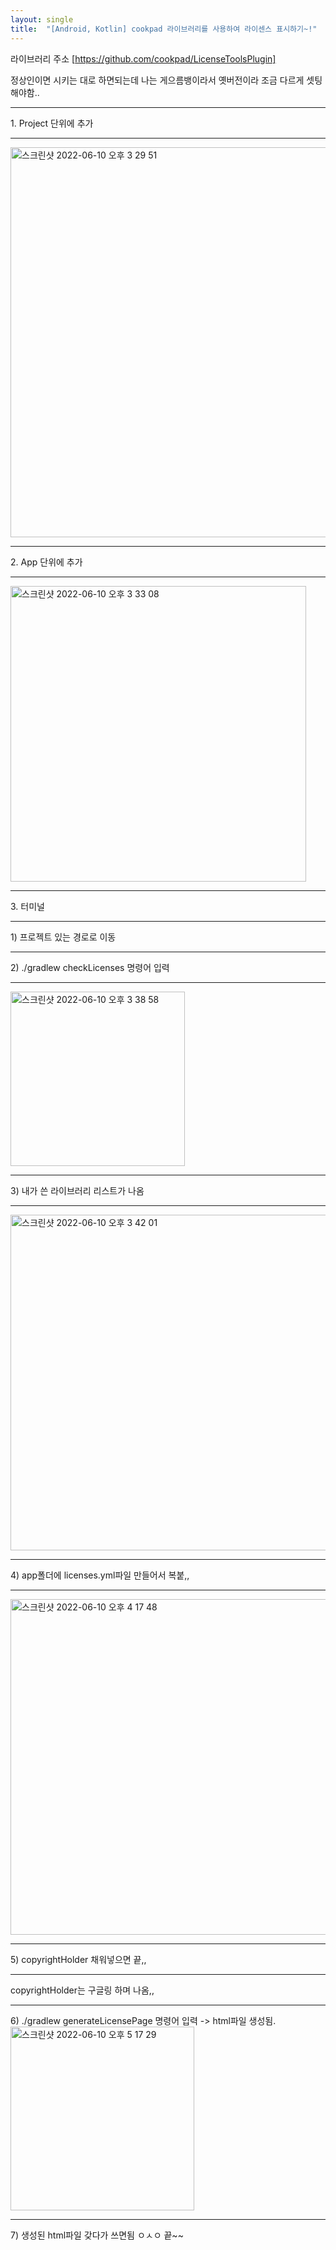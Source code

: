 ```yaml
---
layout: single
title:  "[Android, Kotlin] cookpad 라이브러리를 사용하여 라이센스 표시하기~!"
---
```



라이브러리 주소
[https://github.com/cookpad/LicenseToolsPlugin]

정상인이면 시키는 대로 하면되는데 
나는 게으름뱅이라서 옛버전이라 조금 다르게 셋팅해야함..


<hr>
1. Project 단위에 추가
<hr>
<img width="624" alt="스크린샷 2022-06-10 오후 3 29 51" src="https://user-images.githubusercontent.com/32595762/173004814-2e30fc48-f855-4b1e-8e63-22173eb3b204.png">
<hr>
2. App 단위에 추가
<hr>
<img width="473" alt="스크린샷 2022-06-10 오후 3 33 08" src="https://user-images.githubusercontent.com/32595762/173005133-7030aa10-0d8f-48e3-95bd-0cac830ea549.png">
<hr>
3. 터미널
<hr>
1) 프로젝트 있는 경로로 이동
<hr>
2) ./gradlew checkLicenses 명령어 입력
<hr>
<img width="279" alt="스크린샷 2022-06-10 오후 3 38 58" src="https://user-images.githubusercontent.com/32595762/173005923-482cec0e-7af4-4bf2-bead-f05f8f497e71.png">
<hr>
3) 내가 쓴 라이브러리 리스트가 나옴
<hr>
<img width="537" alt="스크린샷 2022-06-10 오후 3 42 01" src="https://user-images.githubusercontent.com/32595762/173006362-ef8cb6ef-c3da-49ef-a6d5-9968279deeb4.png">
<hr>
4) app폴더에 licenses.yml파일 만들어서 복붙,,
<hr>
<img width="537" alt="스크린샷 2022-06-10 오후 4 17 48" src="https://user-images.githubusercontent.com/32595762/173011641-e24593ac-b8e8-4088-9c10-a1b81f9e0078.png">
<hr>
5) copyrightHolder 채워넣으면 끝,,
<hr>
copyrightHolder는 구글링 하며 나옴,,
<hr>
6) ./gradlew generateLicensePage 명령어 입력 -> html파일 생성됨.
<img width="294" alt="스크린샷 2022-06-10 오후 5 17 29" src="https://user-images.githubusercontent.com/32595762/173022621-857bbe9a-b4e9-4d03-a1b2-1c6cde1e8305.png">
<hr>
7) 생성된 html파일 갖다가 쓰면됨 ㅇㅅㅇ 끝~~

